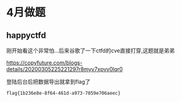 # 4月做题

## happyctfd

刚开始看这个非常怕...后来谷歌了一下ctfd的cve直接打穿,这题就是弟弟

 https://copyfuture.com/blogs-details/20200305225221297r8myv7xpvv0lqr0 

登陆后台后把数据导出就拿到flag了

`flag{1b236e8e-8f64-461d-a973-7059e706aeec}`

